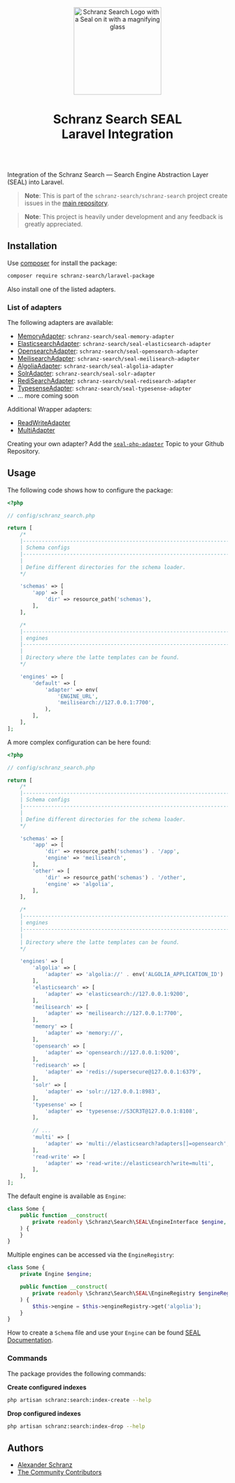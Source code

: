 <div align="center">
    <img alt="Schranz Search Logo with a Seal on it with a magnifying glass" src="https://avatars.githubusercontent.com/u/120221538?s=400&v=5" width="200" height="200">
</div>

<h1 align="center">Schranz Search SEAL <br /> Laravel Integration</h1>

<br />
<br />

Integration of the Schranz Search — Search Engine Abstraction Layer (SEAL) into Laravel.

> **Note**:
> This is part of the `schranz-search/schranz-search` project create issues in the [main repository](https://github.com/schranz-search/schranz-search).

> **Note**:
> This project is heavily under development and any feedback is greatly appreciated.

## Installation

Use [composer](https://getcomposer.org/) for install the package:

```bash
composer require schranz-search/laravel-package
```

Also install one of the listed adapters.

### List of adapters

The following adapters are available:

 - [MemoryAdapter](../../packages/seal-memory-adapter): `schranz-search/seal-memory-adapter`
 - [ElasticsearchAdapter](../../packages/seal-elasticsearch-adapter): `schranz-search/seal-elasticsearch-adapter`
 - [OpensearchAdapter](../../packages/seal-opensearch-adapter): `schranz-search/seal-opensearch-adapter`
 - [MeilisearchAdapter](../../packages/seal-meilisearch-adapter): `schranz-search/seal-meilisearch-adapter`
 - [AlgoliaAdapter](../../packages/seal-algolia-adapter): `schranz-search/seal-algolia-adapter`
 - [SolrAdapter](../../packages/seal-solr-adapter): `schranz-search/seal-solr-adapter`
 - [RediSearchAdapter](../../packages/seal-redisearch-adapter): `schranz-search/seal-redisearch-adapter`
 - [TypesenseAdapter](../../packages/seal-typesense-adapter): `schranz-search/seal-typesense-adapter`
 - ... more coming soon

Additional Wrapper adapters:

 - [ReadWriteAdapter](../../packages/seal-read-write-adapter)
 - [MultiAdapter](../../packages/seal-multi-adapter)

Creating your own adapter? Add the [`seal-php-adapter`](https://github.com/topics/seal-php-adapter) Topic to your Github Repository.

## Usage

The following code shows how to configure the package:

```php
<?php

// config/schranz_search.php

return [
    /*
    |--------------------------------------------------------------------------
    | Schema configs
    |--------------------------------------------------------------------------
    |
    | Define different directories for the schema loader.
    */

    'schemas' => [
        'app' => [
            'dir' => resource_path('schemas'),
        ],
    ],

    /*
    |--------------------------------------------------------------------------
    | engines
    |--------------------------------------------------------------------------
    |
    | Directory where the latte templates can be found.
    */

    'engines' => [
        'default' => [
            'adapter' => env(
                'ENGINE_URL',
                'meilisearch://127.0.0.1:7700',
            ),
        ],
    ],
];
```

A more complex configuration can be here found:

```php
<?php

// config/schranz_search.php

return [
    /*
    |--------------------------------------------------------------------------
    | Schema configs
    |--------------------------------------------------------------------------
    |
    | Define different directories for the schema loader.
    */

    'schemas' => [
        'app' => [
            'dir' => resource_path('schemas') . '/app',
            'engine' => 'meilisearch',
        ],
        'other' => [
            'dir' => resource_path('schemas') . '/other',
            'engine' => 'algolia',
        ],
    ],

    /*
    |--------------------------------------------------------------------------
    | engines
    |--------------------------------------------------------------------------
    |
    | Directory where the latte templates can be found.
    */

    'engines' => [
        'algolia' => [
            'adapter' => 'algolia://' . env('ALGOLIA_APPLICATION_ID') . ':' . env('ALGOLIA_ADMIN_API_KEY'),
        ],
        'elasticsearch' => [
            'adapter' => 'elasticsearch://127.0.0.1:9200',
        ],
        'meilisearch' => [
            'adapter' => 'meilisearch://127.0.0.1:7700',
        ],
        'memory' => [
            'adapter' => 'memory://',
        ],
        'opensearch' => [
            'adapter' => 'opensearch://127.0.0.1:9200',
        ],
        'redisearch' => [
            'adapter' => 'redis://supersecure@127.0.0.1:6379',
        ],
        'solr' => [
            'adapter' => 'solr://127.0.0.1:8983',
        ],
        'typesense' => [
            'adapter' => 'typesense://S3CR3T@127.0.0.1:8108',
        ],
        
        // ...
        'multi' => [
            'adapter' => 'multi://elasticsearch?adapters[]=opensearch',
        ],
        'read-write' => [
            'adapter' => 'read-write://elasticsearch?write=multi',
        ],
    ],
];
```

The default engine is available as `Engine`:

```php
class Some {
    public function __construct(
        private readonly \Schranz\Search\SEAL\EngineInterface $engine,
    ) {
    }
}
```

Multiple engines can be accessed via the `EngineRegistry`:

```php
class Some {
    private Engine $engine;

    public function __construct(
        private readonly \Schranz\Search\SEAL\EngineRegistry $engineRegistry,
    ) {
        $this->engine = $this->engineRegistry->get('algolia');
    }
}
```

How to create a `Schema` file and use your `Engine` can be found [SEAL Documentation](../../README.md#usage).

### Commands

The package provides the following commands:

**Create configured indexes**

```bash
php artisan schranz:search:index-create --help
```

**Drop configured indexes**

```bash
php artisan schranz:search:index-drop --help
```

## Authors

- [Alexander Schranz](https://github.com/alexander-schranz/)
- [The Community Contributors](https://github.com/schranz-search/schranz-search/graphs/contributors)
